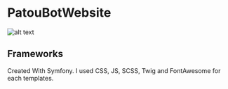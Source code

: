 # PatouBotWebsite

![alt text](https://zupimages.net/up/20/42/0v6n.png)

## Frameworks

Created With Symfony. I used CSS, JS, SCSS, Twig and FontAwesome for each templates.
